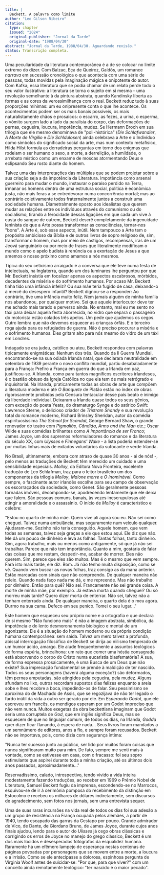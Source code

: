 ```yaml
---
title: |
  Beckett. A palavra como limite
author: "Leo Gilson Ribeiro"
citation:
  type: chapter
  issued: "2024"
  original-publisher: "Jornal da Tarde"
  original-date: "1988/04/30"
abstract: "Jornal da Tarde, 1988/04/30. Aguardando revisão."
status: Transcrição completa.
---
```


Uma peculiaridade da literatura contemporânea é a de se colocar no limite extremo do dizer. Com Balzac, Eça de Queiroz, Galdós, um romance *narrava* em sucessão cronológica o que acontecia com uma série de pessoas, todas movidas pela imaginação mágica e onipotente do autor. Com Kafka, essa literatura que se podia chamar de um relato perde todo o seu valor ilustrativo: a literatura se torna o sujeito em si mesma - uma revolução semelhante à da pintura abstrata, quando Kandinsky liberta as formas e as cores da verossimilhança com o real. Beckett reduz tudo à suas proporções mínimas: um eu onipresente conta o que lhe acontece. Os acontecimentos podem ser os mais banais possíveis, os mais naturalistamente chãos e prosaicos: o escarro, as fezes, a urina, o esperma, o vômito surgem lado a lado da paralisia do corpo, das deformações de pernas, cegueira, loucura, impotência, mudez. Se Hermann Broch em sua trilogia que ele mesmo denominava de "poli-histórica" (*Die Schlafwandler*, *A Morte de Virgílio* e *Die Schldulosen*) ainda celebrava a Arte e o Indivíduo como símbolos do significado social da arte, mas num contexto metafísico, Hilda Hilst formula as derradeiras perguntas em torno dos enigmas que rodeiam o ser humano o sexo, a morte, a derrelição, a humildade, o arrebato místico como um enxame de moscas atormentando Deus e eclipsando Seu rosto diante do homem.

Talvez uma das interpretações das múltiplas que se podem projetar sobre a sua criação seja a da impotência da Literatura. Impotência como arsenal guerreiro para mudar o mundo, instaurar o paraíso perdido na Terra, irmanar os homens dentro de uma estrutura social, política è econômica justa, não mais feras a se entredevorar numa concorrência mortal; mas ao contrário coletivamente todos fraternalmente juntos a construir uma sociedade humana. Diametralmente oposto aos idealistas que querem mudar as relações entre os indivíduos através do comunismo ou do socialismo, tirando a ferocidade dessas ligações em que cada um vive à custa do sangue de outrem, Beckett descrê completamente da ingenuidade leninista de que a Arte possa transformar as consciências, tornar-nos "bons". A Arte é, sob esse aspecto, inútil. Nem tampouco a Arte tem o propósito ambicioso da Bíblia e de outros livros de sopro religioso de, sim, transformar o homem, mas por meio de castigos, recompensas, iras de um Jeová sanguinário ou por meio de frases que literalmente modificam o mundo como o apelo budista à renúncia ou a exortação de Jesus a que amemos o nosso próximo como amamos a nós mesmos.

Típica do seu ceticismo arraigado é a conversa que ele teve numa festa de intelectuais, na Inglaterra, quando um dos luminares lhe perguntou por que Mr. Beckett insistia em focalizar apenas os aspectos escabrosos, mórbidos, decadentes da miséria e do sofrimento humanos. Por acaso Mr. Beckett tinha tido uma infância infeliz? Ou sua mãe teria fugido de casa, deixando-o à mercê do desespero infantil? Beckett dignou-se a responder: Ao contrário, tive uma infância muito feliz. Nem jamais alguém de minha família nos abandonou, por qualquer motivo. Sei que aquele interlocutor deve ter me achado mais tarado e perverso ainda. No entanto, mal eu me sento no táxi para deixar aquela festa aborrecida, no vidro que separa o passageiro do motorista estão colados três apelos. Um pede que ajudemos os cegos. Outro lembra que não devemos esquecer as crianças órfãs. E o terceiro roga ajuda para os refugiados de guerra. Não é preciso procurar a miséria e o sofrimento humanos. Eles gritam alto para nós mesmo do vidro de um táxi em Londres.

Indagado se era judeu, católico ou ateu, Beckett respondeu com palavras tipicamente enigmáticas: Nenhum dos três. Quando da II Guerra Mundial, encontrando-se na sua odiada Irlanda natal, que declarara neutralidade em setembro de 1939 perante o novo conflito mundial, partiu desabaladamente para a França: Prefiro a França em guerra do que a Irlanda em paz, justificou-se. A Irlanda, como para tantos magníficos escritores irlandeses, é o bastião obtuso da Igreja Católica no que ela tem de mais retrógrado e inquisitorial. Na Irlanda, praticamente todas as obras de arte que compõem a literatura moderna e até *O Banquete* de Platão estão no índex de obras rigorosamente proibidas pela Censura tentacular desse país beato e inimigo da liberdade individual. Deixaram a Irlanda quase todos os seus gênios, com exceção do poeta Yeats, do dramaturgo Synge e do satírico Swift: Lawrence Sterne, o delicioso criador de *Tristram Shandy* e sua revolução total do romance moderno, Richard Brinsley Sheridan, autor da comédia espirituosíssima *The School for Scandal*, George Bernard Shaw, o grande renovador do teatro com *Pigmalião*, *Cândida*, *Arms and the Man* etc.; Oscar Wilde e suas comédias brilhantes como *A Importância de ser Franco*; James Joyce, um dos supremos reformuladores do romance e da literatura do século XX, com *Ulysses* e *Finnegans' Wake* - a lista poderia estender-se por muitas linhas mais de exilados voluntários da sufocante e verde Irlanda.

No Brasil, ultimamente, embora com atraso de quase 30 anos - ai de nós! -, pelo menos as traduções de Beckett têm merecido um cuidado e uma sensibilidade especiais. *Molloy*, da Editora Nova Fronteira, excelente tradução de Leo Schlafman, traz para o leitor brasileiro um dos componentes da trilogia *Molloy*, *Malone morre* e *O Inominável*. Como sempre, o fascinante autor irlandês escolhe para seu campo de observação os escorraçados da sociedade, como Genet. São geralmente pessoas tornadas imóveis, decompondo-se, apodrecendo lentamente que ele deixa que falem. São pessoas comuns, banais, às vezes inescrupulosas até atingir a amoralidade e o assassínio. O início de *Molloy* é característico e célebre:

"Estou no quarto de minha mãe. Quem vive ali agora sou eu. Não sei como cheguei. Talvez numa ambulância, mas seguramente num veículo qualquer. Ajudaram-me. Sozinho não teria conseguido. Aquele homem, que vem todas as semanas, talvez seja graças a ele que estou aqui. Ele diz que não. Me dá um pouco de dinheiro e leva as folhas. Tantas folhas, tanto dinheiro. Sim, agora trabalho, mais ou menos como antigamente, só que já não sei trabalhar. Parece que não tem importância. Quanto a mim, gostaria de falar das coisas que me restam, despedir-me, acabar de morrer. Eles não querem. Sim, parece que eles são muitos. Mas é o mesmo que vem sempre. Fará isto mais tarde, ele diz. Bom. Já não tenho muita disposição, como se vê. Quando vem buscar as novas folhas, traz consigo as da mana anterior. Estão marcadas com sinais que não compreendo. De qualquer maneira não releio. Quando nada faço nada me dá, e me repreende. Mas não trabalho por dinheiro. Então para quê? Não sei. Francamente não sei grande coisa. A morte de minha mãe, por exemplo. Já estava morta quando cheguei? Ou só morreu mais tarde? Quero dizer morta de enterrar. Não sei, talvez não a tenham enterrado ainda. De qualquer maneira, o quarto dela é o meu agora. Durmo na sua cama. Defeco em seu penico. Tomei o seu lugar\..."

Este homem que esqueceu seu próprio nome e a ortografia e que declara de si mesmo "Não funciono mais" é não a imagem abstrata, simbólica, da impotência e do lento desmoronamento biológico e mental de um agonizante. Ele é a situação do homem moderno ou da própria condição humana contemporânea: sem saída. Talvez um mero talvez a profunda, abissal interrogação filosófica de Beckett se dirija ao niilismo temperado de um humor ácido, amargo. Ele alude frequentemente a assuntos teológicos de forma espúria, brincalhona: um rato que comer uma hóstia consagrada está absorvendo o corpo do Cristo numa eucaristia blasfematória? A sua, de forma expressa prosaicamente, é uma Busca de um Deus que não existe? Sua imprecação fundamental se prende à maldição de ter nascido. Todos os seus personagens (haverá alguma exceção?) são deformados, têm pernas amputadas, são atingidos pela cegueira, pela mudez. Alguns afundam no lixo, outros recordam supostos dias felizes enquanto a areia sobe e lhes recobre a boca, impedindo-os de falar. Seu pessimismo se aproxima do de Machado de Assis, que se regozijava de não ter legado o fardo inútil da vida a outro ser gerado por ele. Em *Esperando Godot*, que ele escreveu em francês, os mendigos esperam por um Godot impreciso que não vem nunca. Muitos exegetas da obra beckettiana imaginam que Godot seria uma corruptela de *God*, que em inglês significa Deus, mas se esquecem de que no linguajar comum, de todos os dias, na Irlanda, *Godda* quer dizer ficar flanando, à espera de nada\... Seus livros foram mandados a um semnúmero de editores, anos a fio, e sempre foram recusados. Beckett não se importava, pois, como dizia com segurança íntima:

"Nunca ter sucesso junto ao público, ser lido por muitos foram coisas que nunca significaram muito para mim. De fato, sempre me senti mais à vontade, como se estivesse em casa, com o fracasso: foi seu sopro estimulante que aspirei durante toda a minha criação, até os últimos dois anos passados, aproximadamente\..."

Reservadíssimo, calado, introspectivo, tendo vivido a vida inteira modestamente fazendo traduções, ao receber em 1969 o Prêmio Nobel de Literatura, Samuel Beckett fugiu da imprensa, escondendo-se no Marrocos, esquivou-se de ir à cerimônia pomposa do recebimento da distinção em Estocolmo e recebeu os milhares de dólares indiretamente, sem discursos de agradecimento, sem fotos nos jornais, sem uma entrevista sequer.

Uma de suas raras incursões na vida real de todos os dias foi sua adesão a um grupo de resistência na França ocupada pelos alemães, a partir de 1940, tendo escapado das garras da Gestapo por pouco. Grande admirador de Vico, de Dante, de Giordano Bruno, de James Joyce, durante cujos anos finais ajudou, lendo para o autor do *Ulisses* já cego obras clássicas e corrigindo os erros de Joyce no manejo do grego clássico, Beckett é um dos mais lúcidos e desesperados fotógrafos da esqualidez humana. Raramente há um efêmero lampejo de esperança nestas centenas de páginas povoadas por personagens que se movem entre a morte, a loucura e a irrisão. Como se ele antecipasse a dolorosa, espinhosa pergunta de Virginia Woolf antes de suicidar-se: "Por que, para que viver?" com um conceito ainda remotamente teológico: "ter nascido é o maior pecado".


